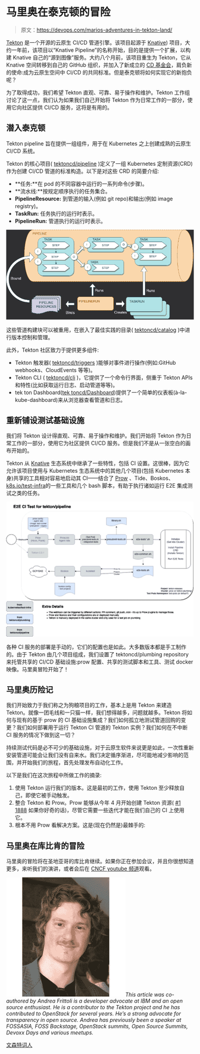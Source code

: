 # 马里奥在泰克顿的冒险

> 原文：<https://devops.com/marios-adventures-in-tekton-land/>

[Tekton](https://tekton.dev/) 是一个开源的云原生 CI/CD 管道引擎。该项目起源于 [Knative](https://knative.dev/)) 项目，大约一年前，该项目以“Knative Pipeline”的名称开始，目的是提供一个扩展，以构建 Knative 自己的“源到图像”服务。大约八个月前，该项目重生为 Tekton，它从 Knative 空间转移到自己的 GitHub 组织，并加入了新成立的 [CD 基金会](https://cd.foundation/)，肩负新的使命:成为云原生空间中 CI/CD 的共同标准。但是泰克顿将如何实现它的新抱负呢？

为了取得成功，我们希望 Tekton 直观、可靠、易于操作和维护。Tekton 工作组讨论了这一点，我们认为如果我们自己开始将 Tekton 作为日常工作的一部分，使用它向社区提供 CI/CD 服务，这将是有用的。

## 潜入泰克顿

Tekton pipeline 旨在提供一组组件，用于在 Kubernetes 之上创建成熟的云原生 CI/CD 系统。

Tekton 的核心项目( [tektoncd/pipeline](https://github.com/tektoncd/pipeline) )定义了一组 Kubernetes 定制资源(CRD)作为创建 CI/CD 管道的标准构造。以下是对这些 CRD 的简要介绍:

*   **任务:**在 pod 的不同容器中运行的一系列命令(步骤)。
*   **流水线:**按规定顺序执行的任务集合。
*   **PipelineResource:** 到管道的输入(例如 git repo)和输出(例如 image registry)。
*   **TaskRun:** 任务执行的运行时表示。
*   **PipelineRun:** 管道执行的运行时表示。

![](img/a6c121f2cbe8d0e3386e1d447ece9bf4.png)

这些管道构建块可以被重用，在嵌入了最佳实践的目录( [tektoncd/catalog](https://github.com/tektoncd/catalog) )中进行版本控制和管理。

此外，Tekton 社区致力于提供更多组件:

*   Tekton 触发器( [tektoncd/triggers](https://github.com/tektoncd/triggers) )能够对事件进行操作(例如:GitHub webhooks、CloudEvents 等等)。
*   Tekton CLI ( [tektoncd/cli](https://github.com/tektoncd/cli) )，它提供了一个命令行界面，侧重于 Tekton APIs 和特性(比如获取运行日志、启动管道等等)。
*   tek ton Dashboard([tek toncd/Dashboard](https://github.com/tektoncd/dashboard))提供了一个简单的仪表板(à-la-kube-dashboard)来从浏览器查看管道和日志。

## 重新铺设测试基础设施

我们将 Tekton 设计得直观、可靠、易于操作和维护。我们开始将 Tekton 作为日常工作的一部分，使用它为社区提供 CI/CD 服务。但是我们不是从一张空白的画布开始的。

Tekton 从 [Knative](https://knative.dev) 生态系统中继承了一些特性，包括 CI 设置。这很棒，因为它允许该项目使用与 Kubernetes 生态系统中的其他几个项目(包括 Kubernetes 本身)共享的工具相对容易地启动其 CI——结合了 [Prow](https://github.com/kubernetes/test-infra/tree/master/prow) 、Tide、Boskos、[k8s.io/test-infra](https://github.com/kubernetes/test-infra/)的一些工具和几个 bash 脚本，有助于执行诸如运行 E2E 集成测试之类的任务。

![](img/50bd8b5b78c9edf7352641b7ceb193c7.png)

各种 CI 服务的部署是手动的，它们的配置也是如此。大多数版本都是手工制作的。由于 Tekton 由几个项目组成，我们设置了 tektoncd/plumbing repository 来托管共享的 CI/CD 基础设施:prow 配置、共享的测试脚本和工具、测试 docker 映像。马里奥冒险开始了！

## 马里奥历险记

我们开始致力于我们称之为狗粮项目的工作，基本上是用 Tekton 来建造 Tekton。就像一团毛线和一只猫一样，我们想得越多，问题就越多。Tekton 将如何与现有的基于 prow 的 CI 基础设施集成？我们如何孤立地测试管道回购的变更？我们如何部署用于运行 Tekton CI 管道的 Tekton 实例？我们如何在不中断 CI 服务的情况下做到这一切？

持续测试代码是必不可少的基础设施，对于云原生软件来说更是如此，一次性重新安装管道可能会让我们没有自来水。我们决定循序渐进，尽可能地减少影响的范围，并开始我们的旅程，首先处理发布自动化工作。

以下是我们在这次旅程中所做工作的摘录:

1.  使用 Tekton 运行我们的版本。这是最初的工作，使用 Tekton 至少释放自己，即使它被手动触发。
2.  整合 Tekton 和 Prow。Prow 能够从今年 4 月开始创建 Tekton 资源( [#1](https://github.com/kubernetes/test-infra/pull/11888) [1888](https://github.com/kubernetes/test-infra/pull/11888) 如果你好奇的话)，尽管它需要一些迭代才能在我们自己的 CI 上使用它。
3.  根本不用 Prow 看解决方案。这是(现在仍然是)最棘手的:

## 马里奥在库比肯的冒险

马里奥的冒险将在圣地亚哥的库比肯继续。如果你正在参加会议，并且你很想知道更多，来听我们的演讲，或者会后在 [CNCF youtube 频道](https://www.youtube.com/channel/UCvqbFHwN-nwalWPjPUKpvTA/featured)观看。

![](img/2bb25536389a02e282ca8db158e37b87.png)*This article was co-authored by Andrea Frittoli is a developer advocate at IBM and an open source enthusiast. He is a contributor to the Tekton project and he has contributed to OpenStack for several years. He’s a strong advocate for transparency in open source. Andrea has previously been a speaker at FOSSASIA, FOSS Backstage, OpenStack summits, Open Source Summits, Devoxx Days and various meetups.*

[文森特词人](https://devops.com/author/vincent-demeester/)